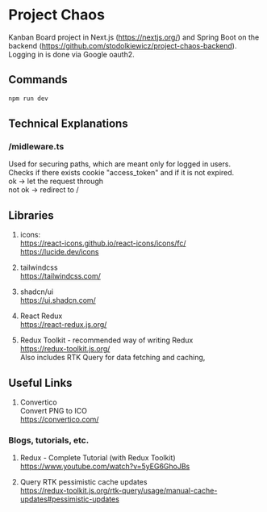 # Project Chaos

Kanban Board project in Next.js (https://nextjs.org/) and Spring Boot on the backend (https://github.com/stodolkiewicz/project-chaos-backend). Logging in is done via Google oauth2.

## Commands

```bash
npm run dev
```

## Technical Explanations

### /midleware.ts

Used for securing paths, which are meant only for logged in users.  
Checks if there exists cookie "access_token" and if it is not expired.  
ok -> let the request through  
not ok -> redirect to /

## Libraries

1. icons:  
   https://react-icons.github.io/react-icons/icons/fc/  
   https://lucide.dev/icons

2. tailwindcss  
   https://tailwindcss.com/

3. shadcn/ui  
   https://ui.shadcn.com/

4. React Redux  
   https://react-redux.js.org/

5. Redux Toolkit - recommended way of writing Redux  
   https://redux-toolkit.js.org/  
   Also includes RTK Query for data fetching and caching,

## Useful Links

1. Convertico  
   Convert PNG to ICO  
   https://convertico.com/

### Blogs, tutorials, etc.

1. Redux - Complete Tutorial (with Redux Toolkit)
   https://www.youtube.com/watch?v=5yEG6GhoJBs

2. Query RTK pessimistic cache updates  
   https://redux-toolkit.js.org/rtk-query/usage/manual-cache-updates#pessimistic-updates
